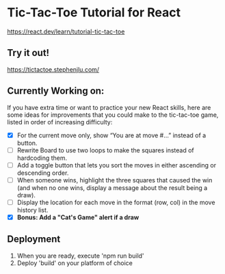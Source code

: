# Tic-Tac-Toe Tutorial for React

https://react.dev/learn/tutorial-tic-tac-toe

## Try it out!

https://tictactoe.stephenjlu.com/

## Currently Working on:

If you have extra time or want to practice your new React skills, here are some ideas for improvements that you could make to the tic-tac-toe game, listed in order of increasing difficulty:

- [x] For the current move only, show “You are at move #…” instead of a button.
- [ ] Rewrite Board to use two loops to make the squares instead of hardcoding them.
- [ ] Add a toggle button that lets you sort the moves in either ascending or descending order.
- [ ] When someone wins, highlight the three squares that caused the win (and when no one wins, display a message about the result being a draw).
- [ ] Display the location for each move in the format (row, col) in the move history list.
- [x] **Bonus: Add a "Cat's Game" alert if a draw**

## Deployment

1) When you are ready, execute 'npm run build'
2) Deploy 'build' on your platform of choice
